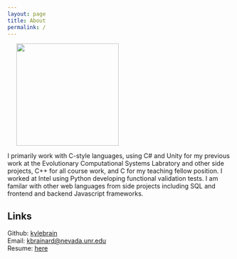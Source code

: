 ```yaml
---
layout: page
title: About
permalink: /
---
```


<div class="captioned-img alignright">

<img style="padding-left: 20px; height: 230px;" src="https://github.com/kylebrain.png?size=230">

</div>

I primarily work with C-style languages, using C# and Unity for my previous work at the Evolutionary Computational Systems Labratory and other side projects, C++ for all course work, and C for my teaching fellow position. I worked at Intel using Python developing functional validation tests. I am familar with other web languages from side projects including SQL and frontend and backend Javascript frameworks.

## Links

Github: [kylebrain](https://github.com/kylebrain) <br />
Email: [kbrainard@nevada.unr.edu](mailto:kbrainard@nevada.unr.edu) <br />
Resume: [here](https://docs.google.com/document/d/1uqIqqzies9qAt4caEGX0H8eLjIEw2-p1FyB1GzM2Y2k/preview)
